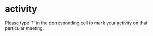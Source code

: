# activity
Please type '1' in the corresponding cell to mark your activity on that particular meeting.
